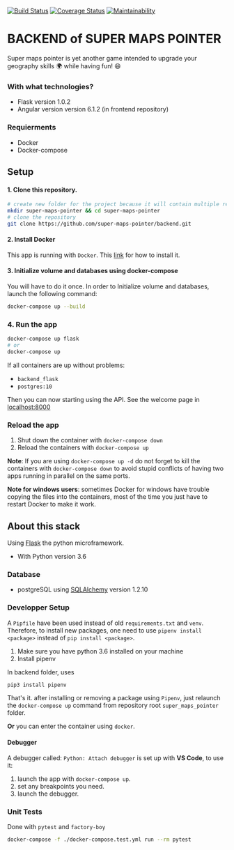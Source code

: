 [![Build Status](https://travis-ci.com/super-maps-pointer/backend.svg?branch=master)](https://travis-ci.com/super-maps-pointer/backend)
[![Coverage Status](https://coveralls.io/repos/github/super-maps-pointer/backend/badge.svg?branch=master)](https://coveralls.io/github/super-maps-pointer/backend?branch=master)
[![Maintainability](https://api.codeclimate.com/v1/badges/36c91fe83de51fc7b433/maintainability)](https://codeclimate.com/github/super-maps-pointer/backend/maintainability)

# BACKEND of SUPER MAPS POINTER

Super maps pointer is yet another game intended to upgrade your geography skills :earth_africa: while having fun! :smile:

### With what technologies?

* Flask version 1.0.2
* Angular version version 6.1.2 (in frontend repository)

### Requierments

* Docker
* Docker-compose

## Setup

#### 1. Clone this repository. 

```bash
# create new folder for the project because it will contain multiple repositories
mkdir super-maps-pointer && cd super-maps-pointer
# clone the repository
git clone https://github.com/super-maps-pointer/backend.git
```

#### 2. Install Docker

This app is running with `Docker`. This [link](https://docs.docker.com/docker-for-windows/) for how to install it.

#### 3. Initialize volume and databases using docker-compose

You will have to do it once.
In order to Initialize volume and databases, launch the following command:

```bash
docker-compose up --build
```

### 4. Run the app

```bash
docker-compose up flask
# or
docker-compose up
```

If all containers are up without problems:
  - `backend_flask`
  - `postgres:10`

Then you can now starting using the API. See the welcome page in [localhost:8000](http://127.0.0.1:8000)

### Reload the app

1. Shut down the container with `docker-compose down`
2. Reload the containers with `docker-compose up`

**Note**: If you are using `docker-compose up -d` do not forget to kill the containers with `docker-compose down` to avoid stupid conflicts of having two apps running in parallel on the same ports.

**Note for windows users**: sometimes Docker for windows have trouble copying the files into the containers, most of the time you just have to restart Docker to make it work.

## About this stack

Using [Flask](http://flask.pocoo.org/) the python microframework.

* With Python version 3.6

### Database

* postgreSQL using [SQLAlchemy](https://www.sqlalchemy.org/) version 1.2.10

### Developper Setup

A `Pipfile` have been used instead of old `requirements.txt` and `venv`.
Therefore, to install new packages, one need to use `pipenv install <package>` instead of `pip install <package>`.

1. Make sure you have python 3.6 installed on your machine
2. Install pipenv

In backend folder, uses
```bash
pip3 install pipenv
```

That's it. after installing or removing a package using `Pipenv`, just relaunch the `docker-compose up` command from repository root `super_maps_pointer` folder.

**Or** you can enter the container using `docker`.

#### Debugger

A debugger called: `Python: Attach debugger` is set up with **VS Code**, to use it:

1. launch the app with `docker-compose up`.
2. set any breakpoints you need.
3. launch the debugger.

### Unit Tests

Done with `pytest` and `factory-boy`

```bash
docker-compose -f ./docker-compose.test.yml run --rm pytest
```
